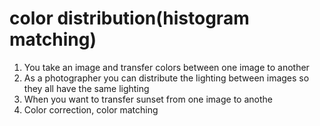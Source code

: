# color distribution(histogram matching)
1. You take an image and transfer colors between one image to another
1. As a photographer you can distribute the lighting between images so they all have the same lighting
1. When you want to transfer sunset from one image to anothe
1. Color correction, color matching
